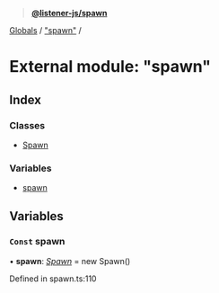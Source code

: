 > **[@listener-js/spawn](../README.md)**

[Globals](../globals.md) / ["spawn"](_spawn_.md) /

# External module: "spawn"

## Index

### Classes

* [Spawn](../classes/_spawn_.spawn.md)

### Variables

* [spawn](_spawn_.md#const-spawn)

## Variables

### `Const` spawn

• **spawn**: *[Spawn](../classes/_spawn_.spawn.md)* =  new Spawn()

Defined in spawn.ts:110